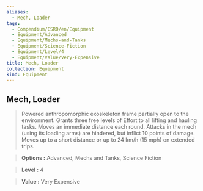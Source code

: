 ```yaml
---
aliases:
  - Mech, Loader
tags:
  - Compendium/CSRD/en/Equipment
  - Equipment/Advanced
  - Equipment/Mechs-and-Tanks
  - Equipment/Science-Fiction
  - Equipment/Level/4
  - Equipment/Value/Very-Expensive
title: Mech, Loader
collection: Equipment
kind: Equipment
---
```

## Mech, Loader    
    
>Powered anthropomorphic exoskeleton frame partially open to the environment. Grants three free levels of Effort to all lifting and hauling tasks. Moves an immediate distance each round. Attacks in the mech (using its loading arms) are hindered, but inflict 10 points of damage. Moves up to a short distance or up to 24 km/h (15 mph) on extended trips.    
> **Options :** Advanced, Mechs and Tanks, Science Fiction    
> **Level :** 4    
> **Value :** Very Expensive